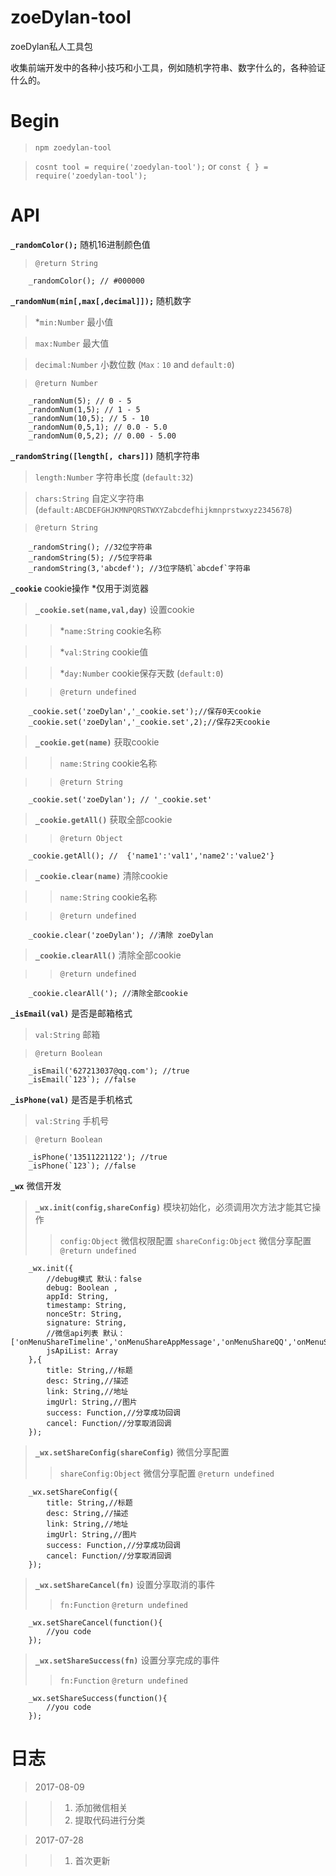 # zoeDylan-tool
zoeDylan私人工具包

收集前端开发中的各种小技巧和小工具，例如随机字符串、数字什么的，各种验证什么的。

# Begin

> `npm zoedylan-tool`

> `cosnt tool = require('zoedylan-tool');` or `const { } = require('zoedylan-tool');`

# API

**`_randomColor();`** 随机16进制颜色值

> `@return String`

``` 
    _randomColor(); // #000000 
```

**`_randomNum(min[,max[,decimal]]);`** 随机数字

> *`min:Number` 最小值

> `max:Number` 最大值

> `decimal:Number` 小数位数 (`Max：10` and `default:0`)

> `@return Number`

```
    _randomNum(5); // 0 - 5
    _randomNum(1,5); // 1 - 5
    _randomNum(10,5); // 5 - 10
    _randomNum(0,5,1); // 0.0 - 5.0
    _randomNum(0,5,2); // 0.00 - 5.00
```

**`_randomString([length[, chars]])`** 随机字符串

> `length:Number` 字符串长度 (`default:32`)

> `chars:String` 自定义字符串 (`default:ABCDEFGHJKMNPQRSTWXYZabcdefhijkmnprstwxyz2345678`)

> `@return String`

```
    _randomString(); //32位字符串
    _randomString(5); //5位字符串
    _randomString(3,'abcdef'); //3位字随机`abcdef`字符串
```

**`_cookie`** cookie操作 *仅用于浏览器

> **`_cookie.set(name,val,day)`** 设置cookie

>> *`name:String` cookie名称

>> *`val:String` cookie值

>> *`day:Number` cookie保存天数 (`default:0`)

>> `@return undefined`

```
    _cookie.set('zoeDylan','_cookie.set');//保存0天cookie
    _cookie.set('zoeDylan','_cookie.set',2);//保存2天cookie
```

> **`_cookie.get(name)`** 获取cookie

>> `name:String` cookie名称

>> `@return String` 

```
    _cookie.set('zoeDylan'); // '_cookie.set'
```

> **`_cookie.getAll()`** 获取全部cookie

>> `@return Object` 

```
    _cookie.getAll(); //  {'name1':'val1','name2':'value2'}
```

> **`_cookie.clear(name)`** 清除cookie

>> `name:String` cookie名称

>> `@return undefined` 

```
    _cookie.clear('zoeDylan'); //清除 zoeDylan
```

> **`_cookie.clearAll()`** 清除全部cookie

>> `@return undefined` 

```
    _cookie.clearAll('); //清除全部cookie
```

**`_isEmail(val)`** 是否是邮箱格式

> `val:String` 邮箱

> `@return Boolean`

```
    _isEmail('627213037@qq.com'); //true
    _isEmail(`123`); //false
```

**`_isPhone(val)`** 是否是手机格式

> `val:String` 手机号

> `@return Boolean`

```
    _isPhone('13511221122'); //true
    _isPhone(`123`); //false
``` 
**`_wx`** 微信开发

> **`_wx.init(config,shareConfig)`** 模块初始化，必须调用次方法才能其它操作
>> `config:Object` 微信权限配置
>> `shareConfig:Object` 微信分享配置
>> `@return undefined`

```
    _wx.init({
        //debug模式 默认：false
        debug: Boolean ,
        appId: String,
        timestamp: String,
        nonceStr: String,
        signature: String,
        //微信api列表 默认：['onMenuShareTimeline','onMenuShareAppMessage','onMenuShareQQ','onMenuShareWeibo','onMenuShareQZone']
        jsApiList: Array
    },{
        title: String,//标题
        desc: String,//描述
        link: String,//地址
        imgUrl: String,//图片
        success: Function,//分享成功回调
        cancel: Function//分享取消回调
    });
```
> **`_wx.setShareConfig(shareConfig)`** 微信分享配置
>> `shareConfig:Object` 微信分享配置
>> `@return undefined`
```
    _wx.setShareConfig({
        title: String,//标题
        desc: String,//描述
        link: String,//地址
        imgUrl: String,//图片
        success: Function,//分享成功回调
        cancel: Function//分享取消回调
    });
```
> **`_wx.setShareCancel(fn)`** 设置分享取消的事件
>> `fn:Function`
>> `@return undefined`
```
    _wx.setShareCancel(function(){
        //you code
    });
```
> **`_wx.setShareSuccess(fn)`** 设置分享完成的事件
>> `fn:Function`
>> `@return undefined`
```
    _wx.setShareSuccess(function(){
        //you code
    });
```

# 日志

> 2017-08-09

>> 1. 添加微信相关
>> 2. 提取代码进行分类

> 2017-07-28

>> 1. 首次更新